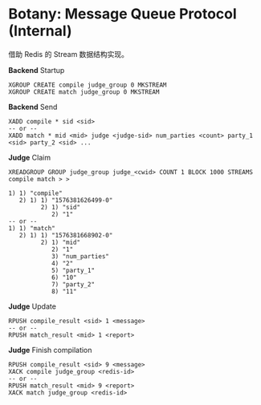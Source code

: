 # Botany: Message Queue Protocol (Internal)

借助 Redis 的 Stream 数据结构实现。

**Backend** Startup
```
XGROUP CREATE compile judge_group 0 MKSTREAM
XGROUP CREATE match judge_group 0 MKSTREAM
```

**Backend** Send
```
XADD compile * sid <sid>
-- or --
XADD match * mid <mid> judge <judge-sid> num_parties <count> party_1 <sid> party_2 <sid> ...
```

**Judge** Claim
```
XREADGROUP GROUP judge_group judge_<cwid> COUNT 1 BLOCK 1000 STREAMS compile match > >

1) 1) "compile"
   2) 1) 1) "1576381626499-0"
         2) 1) "sid"
            2) "1"
-- or --
1) 1) "match"
   2) 1) 1) "1576381668902-0"
         2) 1) "mid"
            2) "1"
            3) "num_parties"
            4) "2"
            5) "party_1"
            6) "10"
            7) "party_2"
            8) "11"
```

**Judge** Update
```
RPUSH compile_result <sid> 1 <message>
-- or --
RPUSH match_result <mid> 1 <report>
```

**Judge** Finish compilation
```
RPUSH compile_result <sid> 9 <message>
XACK compile judge_group <redis-id>
-- or --
RPUSH match_result <mid> 9 <report>
XACK match judge_group <redis-id>
```

